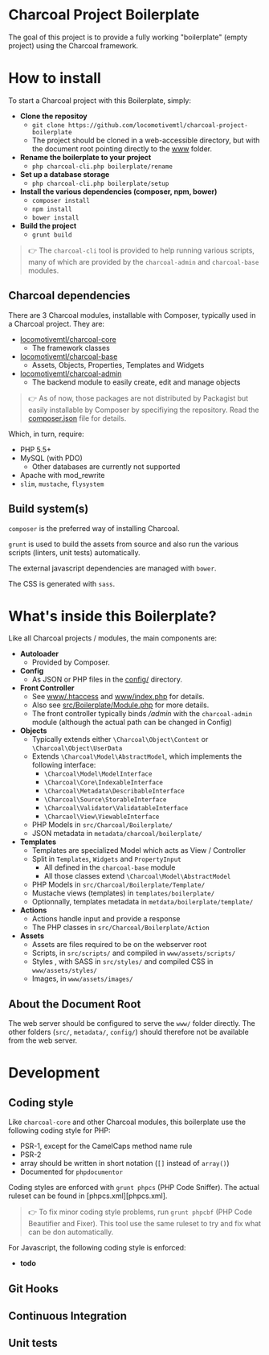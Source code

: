 Charcoal Project Boilerplate
============================

The goal of this project is to provide a fully working "boilerplate" (empty project) using the Charcoal framework.

# How to install

To start a Charcoal project with this Boilerplate, simply:

- **Clone the repositoy**
  - `git clone https://github.com/locomotivemtl/charcoal-project-boilerplate`
  - The project should be cloned in a web-accessible directory, but with the document root pointing directly to the [www](www/) folder.
- **Rename the boilerplate to your project**
  - `php charcoal-cli.php boilerplate/rename`
- **Set up a database storage** 
  - `php charcoal-cli.php boilerplate/setup` 
- **Install the various dependencies (composer, npm, bower)**
  - `composer install`
  - `npm install`
  - `bower install`
- **Build the project**
  - `grunt build`

> 👉 The `charcoal-cli` tool is provided to help running various scripts, many of which are provided by the `charcoal-admin` and `charcoal-base` modules.

## Charcoal dependencies

There are 3 Charcoal modules, installable with Composer, typically used in a Charcoal project. They are:
- [locomotivemtl/charcoal-core](https://github.com/locomotivemtl/charcoal-core)
  - The framework classes
- [locomotivemtl/charcoal-base](https://github.com/locomotivemtl/charcoal-base)
  - Assets, Objects, Properties, Templates and Widgets   
- [locomotivemtl/charcoal-admin](https://github.com/locomotivemtl/charcoal-admin)
  - The backend module to easily create, edit and manage objects 

> 👉 As of now, those packages are not distributed by Packagist but easily installable by Composer by specifiying the repository. Read the [composer.json](composer.json) file for details.

Which, in turn, require:
- PHP 5.5+
- MySQL (with PDO)
  - Other databases are currently not supported
- Apache with mod_rewrite
- `slim`, `mustache`, `flysystem`

## Build system(s)

`composer` is the preferred way of installing Charcoal.

`grunt` is used to build the assets from source and also run the various scripts (linters, unit tests) automatically.

The external javascript dependencies are managed with `bower`.

The CSS is generated with `sass`.

# What's inside this Boilerplate?

Like all Charcoal projects / modules, the main components are:
- **Autoloader**
  - Provided by Composer.
- **Config**
  - As JSON or PHP files in the [config/](config/) directory.
- **Front Controller**
  - See [www/.htaccess](www/.htaccess) and [www/index.php](www/index.php) for details.
  - Also see [src/Boilerplate/Module.php](src/Boilerplate/Module.php) for more details.
  - The front controller typically binds _/admin_ with the `charcoal-admin` module (although the actual path can be changed in Config)
- **Objects**
  - Typically extends either `\Charcoal\Object\Content` or `\Charcoal\Object\UserData`
  - Extends `\Charcoal\Model\AbstractModel`, which implements the following interface:
      - `\Charcoal\Model\ModelInterface`
      - `\Charcoal\Core\IndexableInterface`
      - `\Charcoal\Metadata\DescribableInterface`
      - `\Charcoal\Source\StorableInterface`
      - `\Charcoal\Validator\ValidatableInterface`
      - `\Charcaol\View\ViewableInterface`
  - PHP Models in `src/Charcoal/Boilerplate/`
  - JSON metadata in `metadata/charcoal/boilerplate/` 
- **Templates**
  - Templates are specialized Model which acts as View / Controller
  - Split in `Templates`, `Widgets` and `PropertyInput`
    - All defined in the `charcoal-base` module 
    - All those classes extend `\Charcoal\Model\AbstractModel` 
  - PHP Models in `src/Charcoal/Boilerplate/Template/`
  - Mustache views (templates) in `templates/boilerplate/`
  - Optionnally, templates metadata in `metdata/boilerplate/template/`
- **Actions**
  - Actions handle input and provide a response 
  - The PHP classes in `src/Charcoal/Boilerplate/Action` 
- **Assets**
  - Assets are files required to be on the webserver root 
  - Scripts, in `src/scripts/` and compiled in `www/assets/scripts/`
  - Styles , with SASS in `src/styles/` and compiled CSS in `www/assets/styles/`
  - Images, in `www/assets/images/`

## About the Document Root

The web server should be configured to serve the `www/` folder directly. The other folders (`src/`, `metadata/`, `config/`) should therefore not be available from the web server.

# Development

## Coding style

Like `charcoal-core` and other Charcoal modules, this boilerplate use the following coding style for PHP:
- PSR-1, except for the CamelCaps method name rule
- PSR-2
- array should be written in short notation (`[]` instead of `array()`)
- Documented for `phpdocumentor`

Coding styles are  enforced with `grunt phpcs` (PHP Code Sniffer). The actual ruleset can be found in [phpcs.xml][phpcs.xml].

> 👉 To fix minor coding style problems, run `grunt phpcbf` (PHP Code Beautifier and Fixer). This tool use the same ruleset to try and fix what can be don automatically.

For Javascript, the following coding style is enforced:
- **todo**

## Git Hooks

## Continuous Integration

## Unit tests
